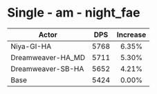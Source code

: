 # Single - am - night_fae
| Actor | DPS | Increase |
|---|:---:|:---:|
|Niya-GI-HA|5768|6.35%|
|Dreamweaver-HA_MD|5711|5.30%|
|Dreamweaver-SB-HA|5652|4.21%|
|Base|5424|0.00%|

